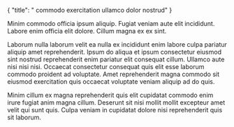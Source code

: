 {
  "title": " commodo exercitation ullamco dolor nostrud"
}

Minim commodo officia ipsum aliquip. Fugiat veniam aute elit incididunt. Labore enim officia elit dolore. Cillum magna ex ex sint.

Laborum nulla laborum velit ea nulla ex incididunt enim labore culpa pariatur aliquip amet reprehenderit. Ipsum do aliqua et ipsum consectetur eiusmod sint nostrud reprehenderit enim pariatur elit consequat cillum. Ullamco aute nisi nisi nisi. Occaecat consectetur consequat quis elit esse laborum commodo proident ad voluptate. Amet reprehenderit magna commodo sit eiusmod exercitation quis occaecat voluptate veniam aliquip ad do quis.

Minim cillum ex magna reprehenderit quis elit cupidatat commodo enim irure fugiat anim magna cillum. Deserunt sit nisi mollit mollit excepteur amet velit qui sunt quis. Culpa veniam in cupidatat dolore nisi reprehenderit quis sit laborum.